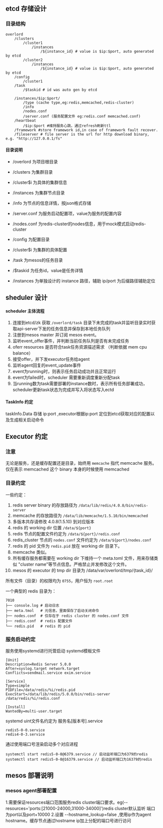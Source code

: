 
## etcd 存储设计

### 目录结构

```
overlord
    /clusters
        /cluster1
            /instances
                /${instance_id} # value is $ip:$port, auto generated by etcd
        /cluster2
            /instances
                /${instance_id} # value is $ip:$port, auto generated by etcd
    /config
        /cluster1
    /task
        /$taskid # id was auto gen by etcd

    /instances/$ip:$port/
        /type (cache type,eg:redis,memcached,redis-cluster)
        /info
        /nodes.conf
        /server.conf (服务配置文件 eg:redis.conf memcached.conf)
    /heartbeat
        /$ip:$port #维持服务心跳，通过refresh刷新ttl
    /framework #store framework id,in case of framework fault recover.
    /fileserver # file server is the url for http download binary, e.g. "http://127.0.0.1/fs"
```
#### 目录说明

* /overlord 为项目根目录
* /clusters 为集群目录
* /cluster$i 为具体的集群信息
* /instances 为集群节点目录
* /info 为节点的信息详情，按json格式存储
* /server.conf 为服务启动配置项，value为服务的配置内容
* /nodes.conf 为redis-cluster的nodes信息，用于mock模式启动redis-cluster

* /config 为配置目录
* /cluster$i 为集群的具体配置

* /task 为mesos的任务目录
* /$taskid 为任务id，value是任务详情 
* /instances 为单独设计的 instance 路径，辅助 ip/port 为后缀路径辅助定位
			
## sheduler 设计

#### scheduler 主体流程

1. 连接到etcd/zk 获取 `/overlord/task` 目录下未完成的task并监听目录实时获取api-server下发的任务信息并保存到本地任务队列
2. 注册到mesos master 并订阅 mesos event。
3. 监听event_offer事件，并判断当前任务队列是否有未完成任务
4. oferr resources 是否符合task任务资源描述需求 （判断依据 mem cpu balance）
5. 接受offer，并下发executor任务给agent
6. 监听agent回复的event_update事件
7. event为running时，则表示任务启动成功并且正常运行
8. event为failed时，scheduler 需要重新调度重新分配task
9. 当running数为task需要部署的instance数时，表示所有任务部署成功，scheduler更新task状态为完成并写入将状态写入ectd

#### TaskInfo 约定
taskInfo.Data 存储 ip:port ,executor根据ip:port 定位到etcd获取对应的配置以及生成相关启动命令
## Executor 约定

### 注意

无论是服务，还是缓存配置还是目录，始终用 `memcache` 指代 memcache 服务。仅在表示 memcached 这个 binary 本身的时候使用 memcached

### 目录约定
一些约定：

1. redis server binary 的存放路径为 `/data/lib/redis/4.0.8/bin/redis-server`
2. memcache 的存放路径为 `/data/lib/memcache/1.5.10/bin/memcached`
3. 多版本共存请修改 4.0.8(1.5.10) 到对应版本
4. redis 的 working dir 位置 `/data/${port}`
5. redis 节点的配置文件约定为 `/data/${port}/redis.conf`
6. redis_cluster 节点的 `nodes.conf` 文件约定为 `/data/${port}/nodes.conf`
7. redis 的 pid 文件为 `redis.pid` 放在 working dir 目录下。
8. memcache 类似。
9. 所有缓存服务都需要在 working dir 下维持一个 meta.toml 文件，用来存储类似 "cluster name"等节点信息。严格禁止并发修改这个文件。
10. mesos 的 executor 的 tmp dir 目录为 /data/var/overlord/tmp/{task_id}/

所有文件（目录）的权限均为 `0755`，用户恒为 `root.root`


一个典型的 redis 目录为：

```
7010
├── console.log # 启动日志
├── meta.tmol   # 元信息，里面保存了启动关闭命令
├── nodes.conf  # 仅存在于 redis cluster 的 nodes.conf 文件
├── redis.conf  # redis 配置文件
└── redis.pid   # redis 的 pid 
```

### 服务启动约定
服务使用systemd进行托管启动
systemd模板文件
```redis5-0-0.service
[Unit]
Description=Redis Server 5.0.0
After=syslog.target network.target
Conflicts=sendmail.service exim.service

[Service]
Type=simple
PIDFile=/data/redis/%i/redis.pid
ExecStart=/data/lib/redis/5.0.0/bin/redis-server /data/redis/%i/redis.conf

[Install]
WantedBy=multi-user.target
```
systemd uint文件名约定为 服务名[版本号].service
```eg
redis5-0-0.service
redis4-0-3.service
```
通过使用端口号渲染启动多个对应进程
```eg
systemctl start redis5-0-0@6379.service // 启动监听端口为6379的redis
systemctl start redis5-0-0@16379.service // 启动监听端口为16379的redis
```

## mesos 部署说明
### mesos agent部署配置
1.需要保证resources端口范围服务redis cluster端口要求。eg(--resources='ports:[21000-24000,31000-34000]')redis cluster默认监听 端口为port以及port+10000
2.设置 --hostname_lookup=false ,使用ip作为agent hostname。缓存节点通过hostname ip加上分配的端口号进行访问